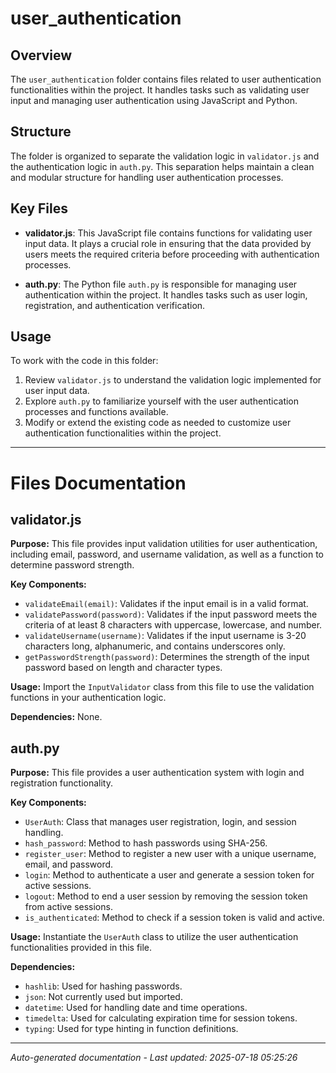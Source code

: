 # user_authentication

## Overview
The `user_authentication` folder contains files related to user authentication functionalities within the project. It handles tasks such as validating user input and managing user authentication using JavaScript and Python.

## Structure
The folder is organized to separate the validation logic in `validator.js` and the authentication logic in `auth.py`. This separation helps maintain a clean and modular structure for handling user authentication processes.

## Key Files
- **validator.js**: This JavaScript file contains functions for validating user input data. It plays a crucial role in ensuring that the data provided by users meets the required criteria before proceeding with authentication processes.
  
- **auth.py**: The Python file `auth.py` is responsible for managing user authentication within the project. It handles tasks such as user login, registration, and authentication verification.

## Usage
To work with the code in this folder:
1. Review `validator.js` to understand the validation logic implemented for user input data.
2. Explore `auth.py` to familiarize yourself with the user authentication processes and functions available.
3. Modify or extend the existing code as needed to customize user authentication functionalities within the project.

---

# Files Documentation

## validator.js

**Purpose:** This file provides input validation utilities for user authentication, including email, password, and username validation, as well as a function to determine password strength.

**Key Components:**
- `validateEmail(email)`: Validates if the input email is in a valid format.
- `validatePassword(password)`: Validates if the input password meets the criteria of at least 8 characters with uppercase, lowercase, and number.
- `validateUsername(username)`: Validates if the input username is 3-20 characters long, alphanumeric, and contains underscores only.
- `getPasswordStrength(password)`: Determines the strength of the input password based on length and character types.

**Usage:** Import the `InputValidator` class from this file to use the validation functions in your authentication logic.

**Dependencies:** None.

## auth.py

**Purpose:** This file provides a user authentication system with login and registration functionality.

**Key Components:**
- `UserAuth`: Class that manages user registration, login, and session handling.
- `hash_password`: Method to hash passwords using SHA-256.
- `register_user`: Method to register a new user with a unique username, email, and password.
- `login`: Method to authenticate a user and generate a session token for active sessions.
- `logout`: Method to end a user session by removing the session token from active sessions.
- `is_authenticated`: Method to check if a session token is valid and active.

**Usage:** Instantiate the `UserAuth` class to utilize the user authentication functionalities provided in this file.

**Dependencies:** 
- `hashlib`: Used for hashing passwords.
- `json`: Not currently used but imported.
- `datetime`: Used for handling date and time operations.
- `timedelta`: Used for calculating expiration time for session tokens.
- `typing`: Used for type hinting in function definitions.

---
*Auto-generated documentation - Last updated: 2025-07-18 05:25:26*
